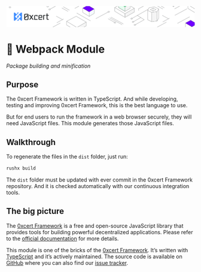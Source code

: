 <img src="../../assets/cover-sub.png" />

# 🧱 Webpack Module

*Package building and minification*

## Purpose

The 0xcert Framework is written in TypeScript. And while developing, testing and improving 0xcert Framework, this is the best language to use.

But for end users to run the framework in a web browser securely, they will need JavaScript files. This module generates those JavaScript files.

## Walkthrough

To regenerate the files in the `dist` folder, just run:

```sh
rushx build
```

The `dist` folder must be updated with ever commit in the 0xcert Framework repository. And it is checked automatically with our continuous integration tools.

## The big picture

The [0xcert Framework](https://docs.0xcert.org) is a free and open-source JavaScript library that provides tools for building powerful decentralized applications. Please refer to the [official documentation](https://docs.0xcert.org) for more details.

This module is one of the bricks of the [0xcert Framework](https://docs.0xcert.org). It’s written with [TypeScript](https://www.typescriptlang.org) and it’s actively maintained. The source code is available on [GitHub](https://github.com/0xcert/framework) where you can also find our [issue tracker](https://github.com/0xcert/framework/issues).
